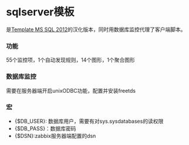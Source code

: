 # sqlserver模板

是[Template MS SQL 2012](https://share.zabbix.com/databases/micorsoft-sql-server/template-ms-sql-2012)的汉化版本，同时用数据库监控代理了客户端脚本。

### 功能

55个监控项，1个自动发现规则，14个图形，1个聚合图形

### 数据库监控

需要在服务器端开启unixODBC功能，配置并安装freetds

### 宏

- {$DB_USER}: 数据库用户，需要有对sys.sysdatabases的读权限
- {$DB_PASS}：数据库密码
- {$DSN}:zabbix服务器端配置的dsn